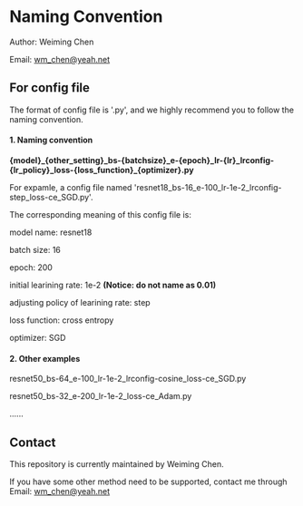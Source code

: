 # Naming Convention

Author: Weiming Chen

Email: wm_chen@yeah.net



## For config file

The format of config file is '.py', and we highly recommend you to follow the naming convention.

#### 1. Naming convention

**{model}\_{other_setting}\_bs-{batchsize}\_e-{epoch}\_lr-{lr}\_lrconfig-{lr_policy}\_loss-{loss_function}\_{optimizer}.py**

For expamle, a config file named 'resnet18_bs-16_e-100_lr-1e-2_lrconfig-step_loss-ce_SGD.py'.

The corresponding meaning of this config file is: 

model name: resnet18

batch size: 16

epoch: 200

initial learining rate: 1e-2 **(Notice: do not name as 0.01)**

adjusting policy of learining rate: step

loss function: cross entropy

optimizer: SGD

#### 2. Other examples

resnet50_bs-64_e-100_lr-1e-2_lrconfig-cosine_loss-ce_SGD.py

resnet50_bs-32_e-200_lr-1e-2_loss-ce_Adam.py

......



## Contact

This repository is currently maintained by Weiming Chen.

If you have some other method need to be supported, contact me through Email: wm_chen@yeah.net